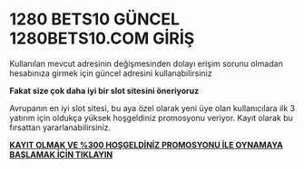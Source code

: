 # 1280 BETS10 GÜNCEL 1280BETS10.COM GİRİŞ

Kullanılan mevcut adresinin değişmesinden dolayı erişim sorunu olmadan hesabınıza girmek için güncel adresini kullanabilirsiniz

**Fakat size çok daha iyi bir slot sitesini öneriyoruz**

Avrupanın en iyi slot sitesi, bu aya özel olarak yeni üye olan kullanıcılara ilk 3 yatırım için oldukça yüksek hoşgeldiniz promosyonu veriyor. Kayıt olarak bu fırsattan yararlanabilirsiniz.

[**KAYIT OLMAK VE %300 HOŞGELDİNİZ PROMOSYONU İLE OYNAMAYA BAŞLAMAK İÇİN TIKLAYIN**](http://gx72.2.vu/b10)
